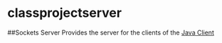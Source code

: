 classprojectserver
==================

##Sockets Server
Provides the server for the clients of the [Java Client](https://github.com/nomad23/classprojectclient)


